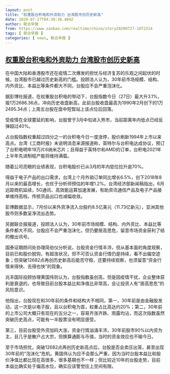 ```yaml
---
layout: post
title: "权重股台积电和外资助力 台湾股市创历史新高"
date: 2020-07-27T04:30:38.484Z
author: 联合早报
from: https://www.zaobao.com/realtime/china/story20200727-1072314
tags: [ 联合早报 ]
categories: [ news, 联合早报 ]
---
```

<!--1595848200000-->
[权重股台积电和外资助力 台湾股市创历史新高](https://www.zaobao.com/realtime/china/story20200727-1072314)
------

<div>
<p>在中国大陆和香港股市还在疫情二次爆发的担忧与经济复苏的乐观之间起伏的时候，台湾股市已越过历史新高的门槛。投顾法人认为，30年前市场规模、结构、内外资比、本益比等条件都大不同，台股应不会严重泡沫化。</p><p>据彭博社报道，在权重股台积电的带动下，台股指数今日（27日）最大升3.1%，报1万2686.36点，冲向历史收盘新高，此前台股收盘最高为1990年2月创下的1万2495.34点；上周五台股在盘中短暂站上该点位后回落。</p><p>受疫情在全球蔓延的影响，台股曾于3月中旬进入熊市，当前距离年内低点已经反弹超过40%。</p><section id="imu"><div id="dfp-ad-imu1-wrapper" class="dfp-tag-wrapper"><div id="dfp-ad-imu1" class="dfp-tag-wrapper"></div></div></section><p>占台股指数权重超过四分之一的台积电今日一度涨停，股价刷新1994年上市以来高点。台湾《工商时报》未说明消息来源报道称，英特尔与台积电达成协议，预订了台积电明年18万片6纳米芯片；且得益于英特尔和AMD的订单，台积电2021年上半年先进制程产能将维持满载。</p><p>随着公司亮眼的业绩表现，台积电股价已从3月的年内低位拉升逾70%。</p><p>得益于电子产品的出口需求，台湾上个月外销订单同比增长6.5%，创下2018年8月以来的最高增长，也优于分析师预估的年增1.2%。台湾经济部新闻稿指出，6月远距商机延续，5G通讯、高效能运算加速发展，有助资讯通信产品及电子产品接单维持高档，传统货品出口也减幅收敛。</p><p>彭博数据显示，7月份以来外资净流入台股约8.5亿美元（11.73亿新元），亚洲其他股市则多数呈净流出态势。</p><div id="innity-in-post"></div><div id="dfp-ad-midarticlespecial-wrapper" class="dfp-tag-wrapper"><div id="dfp-ad-midarticlespecial" class="dfp-tag-wrapper"></div></div><p>另据联合报报道，投顾法人认为，30年前市场规模、结构、内外资比、本益比等条件都大不同，台股应不会严重泡沫化，但仍要居高思危，留意市场资金获利了结的撤出讯号。</p><p>国泰证期顾问处协理简伯仪分析说，台股资金行情丰沛，但从基本面的角度观察，目前已和股价脱钩，有超涨状况，但不可否认资金行情仍是持续，看不出偏空迹象；但突破12682点再创历史新高后能否守稳，还要持续观察，也须留意“资金行情来得快、去得也快”的现象。</p><p>兆丰国际投顾协理黄国伟则认为，台股指数虽创高，但是因疫情干扰，企业整体获利是衰退的，也导致目前台股本益比和净值比非常高，会让投资人有“居高思危”的风险意识。</p><p>他指出，台股现在和30年前的条件和结构大不相同，第一，30年前是由金融股发动，这一次是以电子股，且以台积电为首，权重占比高达约20%；第二，30年前的上市公司大概只有现在的五分之一，容易齐涨齐跌、雨露均沾，而这次指数虽然突破历史高点，可能有一半股票没有明显感受。</p><p>第三，目前台股受外资加码大涨，资金行情汹涌丰沛，30年前股市90%以内资为主，且几乎是散户占大宗，但换算通膨与币值，当时的资金效应也不输今日。</p><p>至于市场担忧，突破12682点再创历史新高点后，台股是否会卖压出笼，甚至出现30年前的“泡沫化”危机。黄国伟认为应不会那么严重，因为当时台股本益比和股价净值比都比现在高很多，很多基期也不一样；但比较近10年的台股走势，目前本益比确实处于偏高水位，确实应该警觉往上空间有限。</p>
</div>
